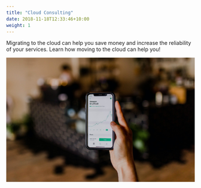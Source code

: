 ```yaml
---
title: "Cloud Consulting"
date: 2018-11-18T12:33:46+10:00
weight: 1
---
```


Migrating to the cloud can help you save money and increase the reliability of your services. Learn how moving to the cloud can help you!

![Accounting Services](/images/austin-distel-nGc5RT2HmF0-unsplash.jpg)
